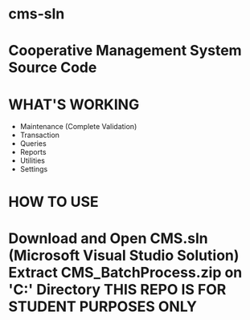 cms-sln
============================================================
Cooperative Management System Source Code
============================================================
WHAT'S WORKING
============================================================
- Maintenance (Complete Validation)
- Transaction
- Queries
- Reports
- Utilities
- Settings

HOW TO USE
============================================================
Download and Open CMS.sln (Microsoft Visual Studio Solution)
Extract CMS_BatchProcess.zip on 'C:\' Directory
THIS REPO IS FOR STUDENT PURPOSES ONLY
============================================================
